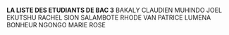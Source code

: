 <b>LA LISTE DES ETUDIANTS DE BAC 3</b>
BAKALY CLAUDIEN 
MUHINDO JOEL 
EKUTSHU RACHEL SION 
SALAMBOTE RHODE
VAN PATRICE 
LUMENA BONHEUR 
NGONGO MARIE ROSE 
